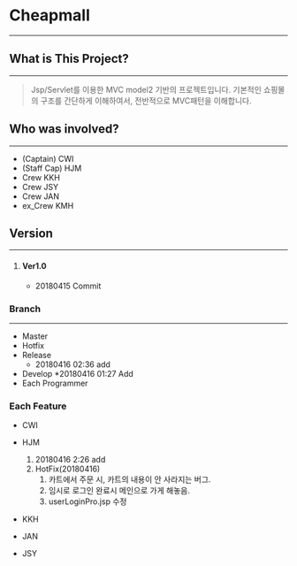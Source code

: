 Cheapmall
=========
***

## What is This Project?
***
> Jsp/Servlet를 이용한 MVC model2 기반의 프로젝트입니다.
> 기본적인 쇼핑몰의 구조를 간단하게 이해하여서, 전반적으로 MVC패턴을 이해합니다.

## Who was involved?
***
* (Captain) 		CWI
* (Staff Cap) 	HJM
* Crew			KKH
* Crew			JSY
* Crew			JAN
* ex_Crew		KMH

## Version
***
1. #### Ver1.0
    * 20180415 Commit


### Branch
***
* Master
* Hotfix
* Release
	* 20180416 02:36 add
* Develop
	*20180416 01:27 Add
* Each Programmer

### Each Feature
* CWI

* HJM
	1. 20180416 2:26 add
    2. HotFix(20180416)
    	1. 카트에서 주문 시, 카트의 내용이 안 사라지는 버그.
    	2. 임시로 로그인 완료시 메인으로 가게 해놓음.
    	3. userLoginPro.jsp 수정

* KKH

* JAN

* JSY